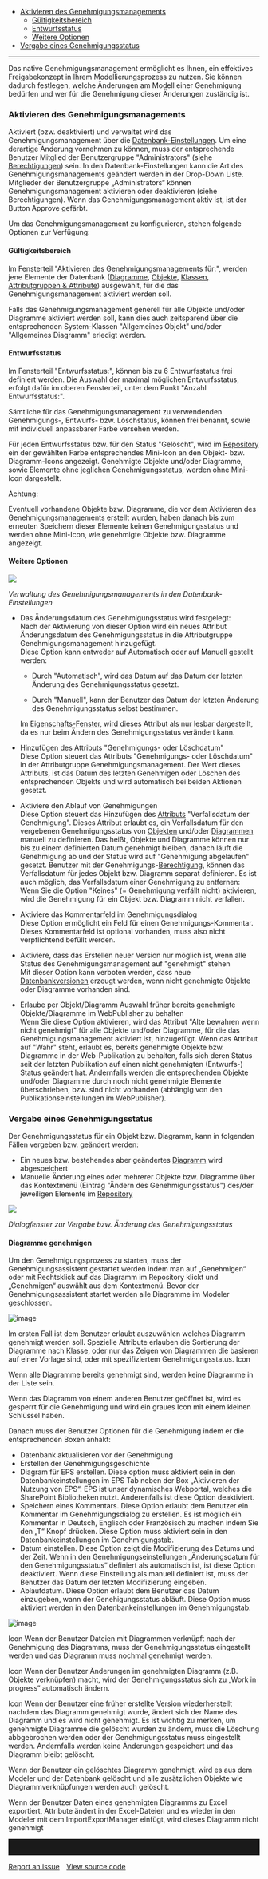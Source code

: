 -   [Aktivieren des Genehmigungsmanagements](#aktivieren-des-genehmigungsmanagements)
    -   [Gültigkeitsbereich](#gültigkeitsbereich)
    -   [Entwurfsstatus](#entwurfsstatus)
    -   [Weitere Optionen](#weitere-optionen)
-   [Vergabe eines Genehmigungsstatus](#vergabe-eines-genehmigungsstatus)

------------------------------------------------------------------------

Das native Genehmigungsmanagement ermöglicht es Ihnen, ein effektives
Freigabekonzept in Ihrem Modellierungsprozess zu nutzen. Sie können
dadurch festlegen, welche Änderungen am Modell einer Genehmigung
bedürfen und wer für die Genehmigung dieser Änderungen zuständig ist.

### Aktivieren des Genehmigungsmanagements

Aktiviert (bzw. deaktiviert) und verwaltet wird das Genehmigungsmanagement über die [Datenbank-Einstellungen](Datenbank-Einstellungen). Um eine derartige Änderung vornehmen zu können, muss der entsprechende Benutzer Mitglied der Benutzergruppe "Administrators" (siehe [Berechtigungen](Berechtigungen)) sein. In den Datenbank-Einstellungen kann die Art des Genehmigungsmanagements geändert werden in der Drop-Down Liste. Mitglieder der Benutzergruppe „Administrators“ können Genehmigungsmanagement aktivieren oder deaktivieren (siehe Berechtigungen). Wenn das Genehmigungsmanagement aktiv ist, ist der Button Approve gefärbt.  

Um das Genehmigungsmanagement zu konfigurieren, stehen folgende Optionen
zur Verfügung:

#### Gültigkeitsbereich

Im Fensterteil "Aktivieren des Genehmigungsmanagements für:", werden
jene Elemente der Datenbank ([Diagramme](Diagramm), [Objekte,](Objekt)
[Klassen,](Klasse) [Attributgruppen &
Attribute](Attributgruppe_Attribut)) ausgewählt, für die das
Genehmigungsmanagement aktiviert werden soll.

Falls das Genehmigungsmanagement generell für alle Objekte und/oder
Diagramme aktiviert werden soll, kann dies auch zeitsparend über die
entsprechenden System-Klassen "Allgemeines Objekt" und/oder "Allgemeines
Diagramm" erledigt werden.

#### Entwurfsstatus

Im Fensterteil "Entwurfsstatus:", können bis zu 6 Entwurfsstatus frei
definiert werden. Die Auswahl der maximal möglichen Entwurfsstatus,
erfolgt dafür im oberen Fensterteil, unter dem Punkt "Anzahl
Entwurfsstatus:".

Sämtliche für das Genehmigungsmanagement zu verwendenden Genehmigungs-,
Entwurfs- bzw. Löschstatus, können frei benannt, sowie mit individuell
anpassbarer Farbe versehen werden.

Für jeden Entwurfsstatus bzw. für den Status "Gelöscht", wird im
[Repository](Repository) ein der gewählten Farbe entsprechendes
Mini-Icon an den Objekt- bzw. Diagramm-Icons angezeigt. Genehmigte
Objekte und/oder Diagramme, sowie Elemente ohne jeglichen
Genehmigungsstatus, werden ohne Mini-Icon dargestellt.

<div class="error">
 Achtung:

Eventuell vorhandene Objekte bzw. Diagramme, die vor dem Aktivieren des
Genehmigungsmanagements erstellt wurden, haben danach bis zum erneuten
Speichern dieser Elemente keinen Genehmigungsstatus und werden ohne
Mini-Icon, wie genehmigte Objekte bzw. Diagramme angezeigt.
</div>

#### Weitere Optionen

![](//images.ctfassets.net/utx1h0gfm1om/dzBOEHSgbm0ioW20easom/31d362595b60b54c234af76c55c3f4d0/1018445.png)

*Verwaltung des Genehmigungsmanagements in den Datenbank-Einstellungen*

-   Das Änderungsdatum des Genehmigungsstatus wird festgelegt:  
    Nach der Aktivierung von dieser Option wird ein neues Attribut
    Änderungsdatum des Genehmigungsstatus in die Attributgruppe
    Genehmigungsmanagement hinzugefügt.  
    Diese Option kann entweder auf Automatisch oder auf Manuell gestellt
    werden:

    -   Durch "Automatisch", wird das Datum auf das Datum der letzten
        Änderung des Genehmigungsstatus gesetzt.

    -   Durch "Manuell", kann der Benutzer das Datum der letzten
        Änderung des Genehmigungsstatus selbst bestimmen.

    Im [Eigenschafts-Fenster](Eigenschaften_Dialogfenster_), wird dieses
    Attribut als nur lesbar dargestellt, da es nur beim Ändern des
    Genehmigungsstatus verändert kann.

-   Hinzufügen des Attributs "Genehmigungs- oder Löschdatum"  
    Diese Option steuert das Attributs "Genehmigungs- oder Löschdatum"
    in der Attributgruppe Genehmigungsmanagement. Der Wert dieses
    Attributs, ist das Datum des letzten Genehmigen oder Löschen des
    entsprechenden Objekts und wird automatisch bei beiden Aktionen
    gesetzt.
-   Aktiviere den Ablauf von Genehmigungen  
    Diese Option steuert das Hinzufügen des
    [Attributs](Attributgruppe_Attribut) "Verfallsdatum der
    Genehmigung". Dieses Attribut erlaubt es, ein Verfallsdatum für den
    vergebenen Genehmigungsstatus von [Objekten](Objekt) und/oder
    [Diagrammen](Diagramm) manuell zu definieren. Das heißt, Objekte und
    Diagramme können nur bis zu einem definierten Datum genehmigt
    bleiben, danach läuft die Genehmigung ab und der Status wird auf
    "Genehmigung abgelaufen" gesetzt. Benutzer mit der
    Genehmigungs-[Berechtigung](Berechtigungen), können das
    Verfallsdatum für jedes Objekt bzw. Diagramm separat definieren. Es
    ist auch möglich, das Verfallsdatum einer Genehmigung zu entfernen:
    Wenn Sie die Option "Keines" (= Genehmigung verfällt nicht)
    aktivieren, wird die Genehmigung für ein Objekt bzw. Diagramm nicht
    verfallen.
-   Aktiviere das Kommentarfeld im Genehmigungsdialog  
    Diese Option ermöglicht ein Feld für einen Genehmigungs-Kommentar.
    Dieses Kommentarfeld ist optional vorhanden, muss also nicht
    verpflichtend befüllt werden.
-   Aktiviere, dass das Erstellen neuer Version nur möglich ist, wenn
    alle Status des Genehmigungsmanagement auf "genehmigt" stehen  
    Mit dieser Option kann verboten werden, dass neue
    [Datenbankversionen](Versionsmanagement) erzeugt werden, wenn nicht
    genehmigte Objekte oder Diagramme vorhanden sind.
-   Erlaube per Objekt/Diagramm Auswahl früher bereits genehmigte
    Objekte/Diagramme im WebPublisher zu behalten  
    Wenn Sie diese Option aktivieren, wird das Attribut "Alte bewahren
    wenn nicht genehmigt" für alle Objekte und/oder Diagramme, für die
    das Genehmigungsmanagement aktiviert ist, hinzugefügt. Wenn das
    Attribut auf "Wahr" steht, erlaubt es, bereits genehmigte Objekte
    bzw. Diagramme in der Web-Publikation zu behalten, falls sich deren
    Status seit der letzten Publikation auf einen nicht genehmigten
    (Entwurfs-) Status geändert hat. Andernfalls werden die
    entsprechenden Objekte und/oder Diagramme durch noch nicht
    genehmigte Elemente überschrieben, bzw. sind nicht vorhanden
    (abhängig von den Publikationseinstellungen im WebPublisher).

### Vergabe eines Genehmigungsstatus

Der Genehmigungsstatus für ein Objekt bzw. Diagramm, kann in folgenden
Fällen vergeben bzw. geändert werden:

-   Ein neues bzw. bestehendes aber geändertes [Diagramm](Diagramm) wird
    abgespeichert
-   Manuelle Änderung eines oder mehrerer Objekte bzw. Diagramme über
    das Kontextmenü (Eintrag "Ändern des Genehmigungsstatus") des/der
    jeweiligen Elemente im [Repository](Repository)

![](//images.ctfassets.net/utx1h0gfm1om/5IeDJ9xzDUagEqWwyua8ag/7cf32822bf83de33b19286e76ab9b0ba/1017997.png)

*Dialogfenster zur Vergabe bzw. Änderung des Genehmigungsstatus*


#### Diagramme genehmigen

Um den Genehmigungsprozess zu starten, muss der Genehmigungsassistent gestartet werden indem man auf „Genehmigen“ oder mit Rechtsklick auf das Diagramm im Repository klickt und „Genehmigen“ auswählt aus dem Kontextmenü. Bevor der Genehmigungsassistent startet werden alle Diagramme im Modeler geschlossen. 

![image](//images.ctfassets.net/utx1h0gfm1om/2xACRZYHASiDI2qvv5PlJX/3595375814ab78132b3349adac7184c8/image.png)

Im ersten Fall ist dem Benutzer erlaubt auszuwählen welches Diagramm genehmigt werden soll. Spezielle Attribute erlauben die Sortierung der Diagramme nach Klasse, oder nur das Zeigen von Diagrammen die basieren auf einer Vorlage sind, oder mit spezifiziertem Genehmigungsstatus. 
Icon



Wenn alle Diagramme bereits genehmigt sind, werden keine Diagramme in der Liste sein. 

Wenn das Diagramm von einem anderen Benutzer geöffnet ist, wird es gesperrt für die Genehmigung und wird ein graues Icon mit einem kleinen Schlüssel haben. 

Danach  muss der Benutzer Optionen für die Genehmigung indem er die entsprechenden Boxen anhakt:
  -	Datenbank aktualisieren vor der Genehmigung
  -	Erstellen der Genehmigungsgeschichte
  -	Diagram für EPS erstellen. Diese option muss aktiviert sein in den Datenbankeinstellungen im EPS Tab neben der Box „Aktivieren der Nutzung von EPS“. EPS ist unser dynamisches Webportal, welches die SharePoint Bibliotheken nutzt. Anderenfalls ist diese Option deaktiviert.
  -	Speichern eines Kommentars. Diese Option erlaubt dem Benutzer ein Kommentar im Genehmigungsdialog zu erstellen. Es ist möglich ein Kommentar in Deutsch, Englisch  oder Französisch zu machen indem Sie den „T“ Knopf drücken. Diese Option muss aktiviert sein in den Datenbankeinstellungen im Genehmigungstab. 
  -	Datum einstellen. Diese Option zeigt die Modifizierung des Datums und der Zeit. Wenn in den Genehmigungseinstellungen „Änderungsdatum für den Genehmigungsstatus“ definiert als automatisch ist, ist diese Option deaktiviert. Wenn diese Einstellung als manuell definiert ist, muss der Benutzer das Datum der letzten Modifizierung eingeben. 
  -	Ablaufdatum. Diese Option erlaubt dem Benutzer das Datum einzugeben, wann der Genehigungsstatus abläuft. Diese Option muss aktiviert werden in den Datenbankeinstellungen im Genehmigungstab. 

![image](//images.ctfassets.net/utx1h0gfm1om/2O6Hb00yKy6vOn1vULcQK2/a3074f2e1644c4a5c1a34f604db76a3b/image.png)

Icon
Wenn der Benutzer Dateien mit Diagrammen verknüpft nach der Genehmigung des Diagramms, muss der Genehmigungsstatus eingestellt werden und das Diagramm muss nochmal genehmigt werden. 

Icon
Wenn der Benutzer Änderungen im genehmigten Diagramm  (z.B. Objekte verknüpfen) macht, wird der Genehmigungsstatus sich zu „Work in progress“ automatisch ändern. 

Icon
Wenn der Benutzer eine früher erstellte Version wiederherstellt nachdem das Diagramm genehmigt wurde, ändert sich der Name des Diagramm und es wird nicht genehmigt.
Es ist wichtig zu merken, um genehmigte Diagramme die gelöscht wurden zu ändern, muss die Löschung abbgebrochen werden oder der Genehmigungsstatus muss eingestellt werden. Andernfalls werden keine Änderungen gespeichert und das Diagramm bleibt gelöscht.

Wenn der Benutzer ein gelöschtes Diagramm genehmigt, wird es aus dem Modeler und der Datenbank gelöscht und alle zusätzlichen Objekte wie Diagrammverknüpfungen werden auch gelöscht. 

Wenn der Benutzer Daten eines genehmigten Diagramms zu Excel exportiert, Attribute ändert in der Excel-Dateien und es wieder in den Modeler mit dem ImportExportManager einfügt, wird dieses Diagramm nicht genehmigt






<hr style="padding-top:2rem" />
<a href="https://github.com/process4/docs/issues" target="_blank" class="bgw btn btn-primary btn-lg shadow-sm">Report an issue</a>
<a href="https://github.com/process4/docs" target="_blank" class="bgw btn btn-primary btn-lg shadow-sm" style="margin-left:10px;">View source code</a>